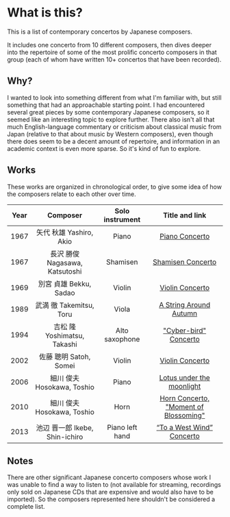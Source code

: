 # What is this?

This is a list of contemporary concertos by Japanese composers.

It includes one concerto from 10 different composers, then dives deeper
into the repertoire of some of the most prolific concerto composers in
that group (each of whom have written 10+ concertos that have been recorded).

## Why?

I wanted to look into something different from what I'm familiar with,
but still something that had an approachable starting point.
I had encountered several great pieces by some contemporary Japanese
composers, so it seemed like an interesting topic to explore further.
There also isn't all that much English-language commentary or criticism about
classical music from Japan (relative to that about music by Western composers),
even though there does seem to be a decent amount of repertoire, and
information in an academic context is even more sparse.
So it's kind of fun to explore.

## Works

These works are organized in chronological order, to give some idea of
how the composers relate to each other over time.

Year |              Composer             | Solo instrument | Title and link
:--: | :-------------------------------: | :-------------: | :------------:
1967 | 矢代 秋雄 Yashiro, Akio            | Piano           | [Piano Concerto](./concertos/08-yashiro-piano-concerto.md)
1967 | 長沢 勝俊 Nagasawa, Katsutoshi     | Shamisen        | [Shamisen Concerto](./concertos/06-nagasawa-shamisen-concerto.md)
1969 | 別宮 貞雄 Bekku, Sadao             | Violin          | [Violin Concerto](./concertos/05-bekku-violin-concerto.md)
1989 | 武満 徹 Takemitsu, Toru            | Viola           | [A String Around Autumn](./concertos/02-takemitsu-a-string-around-autumn.md)
1994 | 吉松 隆 Yoshimatsu, Takashi        | Alto saxophone  | ["Cyber-bird" Concerto](./concertos/01-yoshimatsu-cyberbird.md)
2002 | 佐藤 聰明 Satoh, Somei             | Violin          | [Violin Concerto](./concertos/10-satoh-violin-concerto.md)
2006 | 細川 俊夫 Hosokawa, Toshio         | Piano           | [Lotus under the moonlight](./concertos/09-hosokawa-lotus-under-the-moonlight.md)
2010 | 細川 俊夫 Hosokawa, Toshio         | Horn            | [Horn Concerto, "Moment of Blossoming"](./concertos/07-hosokawa-moment-of-blossoming.md)
2013 | 池辺 晋一郎 Ikebe, Shin-ichiro     | Piano left hand | [“To a West Wind” Concerto](./concertos/03-ikebe-to-a-west-wind.md)

## Notes

There are other significant Japanese concerto composers whose work I was
unable to find a way to listen to (not available for streaming, recordings only
sold on Japanese CDs that are expensive and would also have to be imported).
So the composers represented here shouldn't be considered a complete list.
